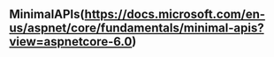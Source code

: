 ## MinimalAPIs(https://docs.microsoft.com/en-us/aspnet/core/fundamentals/minimal-apis?view=aspnetcore-6.0)